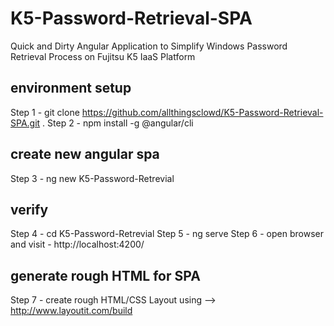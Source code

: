 # K5-Password-Retrieval-SPA
Quick and Dirty Angular Application to Simplify Windows Password Retrieval Process on Fujitsu K5 IaaS Platform

## environment setup
Step 1 - git clone https://github.com/allthingsclowd/K5-Password-Retrieval-SPA.git .
Step 2 - npm install -g @angular/cli

## create new angular spa
Step 3 - ng new K5-Password-Retrevial

## verify
Step 4 - cd K5-Password-Retrevial
Step 5 - ng serve
Step 6 - open browser and visit - http://localhost:4200/

## generate rough HTML for SPA
Step 7 - create rough HTML/CSS Layout using --> http://www.layoutit.com/build

